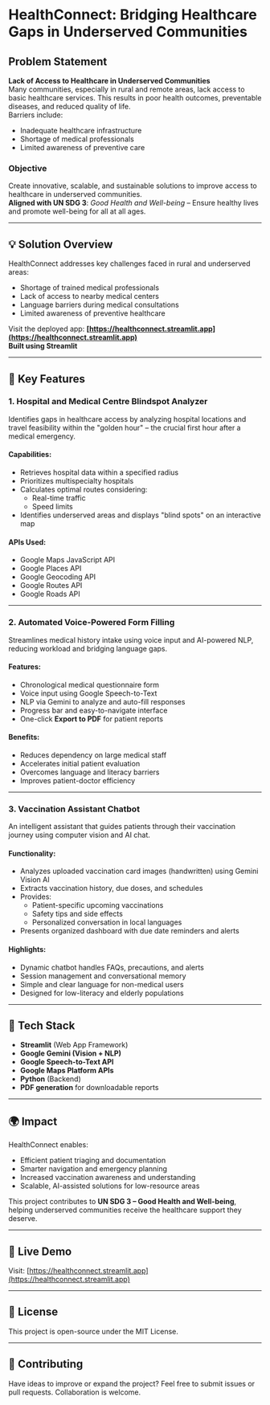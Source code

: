 # HealthConnect: Bridging Healthcare Gaps in Underserved Communities

## Problem Statement
**Lack of Access to Healthcare in Underserved Communities**  
Many communities, especially in rural and remote areas, lack access to basic healthcare services. This results in poor health outcomes, preventable diseases, and reduced quality of life.  
Barriers include:
- Inadequate healthcare infrastructure
- Shortage of medical professionals
- Limited awareness of preventive care

### Objective
Create innovative, scalable, and sustainable solutions to improve access to healthcare in underserved communities.  
**Aligned with UN SDG 3**: _Good Health and Well-being_ – Ensure healthy lives and promote well-being for all at all ages.

---

## 💡 Solution Overview
HealthConnect addresses key challenges faced in rural and underserved areas:
- Shortage of trained medical professionals
- Lack of access to nearby medical centers
- Language barriers during medical consultations
- Limited awareness of preventive healthcare

Visit the deployed app: **[https://healthconnect.streamlit.app](https://healthconnect.streamlit.app)**  
**Built using Streamlit**

---

## 🚀 Key Features

### 1. Hospital and Medical Centre Blindspot Analyzer
Identifies gaps in healthcare access by analyzing hospital locations and travel feasibility within the "golden hour" – the crucial first hour after a medical emergency.

#### Capabilities:
- Retrieves hospital data within a specified radius
- Prioritizes multispecialty hospitals
- Calculates optimal routes considering:
  - Real-time traffic
  - Speed limits
- Identifies underserved areas and displays "blind spots" on an interactive map

#### APIs Used:
- Google Maps JavaScript API  
- Google Places API  
- Google Geocoding API  
- Google Routes API  
- Google Roads API

---

### 2. Automated Voice-Powered Form Filling
Streamlines medical history intake using voice input and AI-powered NLP, reducing workload and bridging language gaps.

#### Features:
- Chronological medical questionnaire form
- Voice input using Google Speech-to-Text
- NLP via Gemini to analyze and auto-fill responses
- Progress bar and easy-to-navigate interface
- One-click **Export to PDF** for patient reports

#### Benefits:
- Reduces dependency on large medical staff
- Accelerates initial patient evaluation
- Overcomes language and literacy barriers
- Improves patient-doctor efficiency

---

### 3. Vaccination Assistant Chatbot
An intelligent assistant that guides patients through their vaccination journey using computer vision and AI chat.

#### Functionality:
- Analyzes uploaded vaccination card images (handwritten) using Gemini Vision AI
- Extracts vaccination history, due doses, and schedules
- Provides:
  - Patient-specific upcoming vaccinations
  - Safety tips and side effects
  - Personalized conversation in local languages
- Presents organized dashboard with due date reminders and alerts

#### Highlights:
- Dynamic chatbot handles FAQs, precautions, and alerts
- Session management and conversational memory
- Simple and clear language for non-medical users
- Designed for low-literacy and elderly populations

---

## 🧠 Tech Stack
- **Streamlit** (Web App Framework)
- **Google Gemini (Vision + NLP)**
- **Google Speech-to-Text API**
- **Google Maps Platform APIs**
- **Python** (Backend)
- **PDF generation** for downloadable reports

---

## 🌍 Impact
HealthConnect enables:
- Efficient patient triaging and documentation
- Smarter navigation and emergency planning
- Increased vaccination awareness and understanding
- Scalable, AI-assisted solutions for low-resource areas

This project contributes to **UN SDG 3 – Good Health and Well-being**, helping underserved communities receive the healthcare support they deserve.

---

## 🔗 Live Demo
Visit: [https://healthconnect.streamlit.app](https://healthconnect.streamlit.app)

---

## 📄 License
This project is open-source under the MIT License.

---

## 🤝 Contributing
Have ideas to improve or expand the project? Feel free to submit issues or pull requests. Collaboration is welcome.
